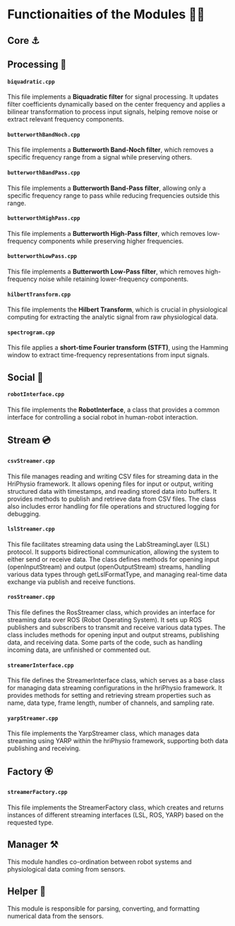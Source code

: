 # Functionaities of the Modules 🌟🌠

## Core ⚓

## Processing 🔭

#### `biquadratic.cpp` 

This file implements a **Biquadratic filter** for signal processing. It updates filter coefficients dynamically based on the center frequency and applies a bilinear transformation to process input signals, helping remove noise or extract relevant frequency components.

#### `butterworthBandNoch.cpp`

This file implements a **Butterworth Band-Noch filter**, which removes a specific frequency range from a signal while preserving others.

#### `butterworthBandPass.cpp`

This file implements a **Butterworth Band-Pass filter**, allowing only a specific frequency range to pass while reducing frequencies outside this range.

#### `butterworthHighPass.cpp`

This file implements a **Butterworth High-Pass filter**, which removes low-frequency components while preserving higher frequencies.

#### `butterworthLowPass.cpp`

This file implements a **Butterworth Low-Pass filter**, which removes high-frequency noise while retaining lower-frequency components.

#### `hilbertTransform.cpp`

This file implements the **Hilbert Transform**, which is crucial in physiological computing for extracting the analytic signal from raw physiological data.

#### `spectrogram.cpp`

This file applies a **short-time Fourier transform (STFT)**, using the Hamming window to extract time-frequency representations from input signals.

## Social 🤖

#### `robotInterface.cpp`

This file implements the **RobotInterface**, a class that provides a common interface for controlling a social robot in human-robot interaction.

## Stream 💿

#### `csvStreamer.cpp`
This file manages reading and writing CSV files for streaming data in the HriPhysio framework. It allows opening files for input or output, writing structured data with timestamps, and reading stored data into buffers. It provides methods to publish and retrieve data from CSV files. The class also includes error handling for file operations and structured logging for debugging.

#### `lslStreamer.cpp`
This file facilitates streaming data using the LabStreamingLayer (LSL) protocol. It supports bidirectional communication, allowing the system to either send or receive data. The class defines methods for opening input (openInputStream) and output (openOutputStream) streams, handling various data types through getLslFormatType, and managing real-time data exchange via publish and receive functions.

#### `rosStreamer.cpp`
This file defines the RosStreamer class, which provides an interface for streaming data over ROS (Robot Operating System). It sets up ROS publishers and subscribers to transmit and receive various data types. The class includes methods for opening input and output streams, publishing data, and receiving data. Some parts of the code, such as handling incoming data, are unfinished or commented out.

#### `streamerInterface.cpp`
This file defines the StreamerInterface class, which serves as a base class for managing data streaming configurations in the hriPhysio framework. It provides methods for setting and retrieving stream properties such as name, data type, frame length, number of channels, and sampling rate. 

#### `yarpStreamer.cpp`
This file implements the YarpStreamer class, which manages data streaming using YARP within the hriPhysio framework, supporting both data publishing and receiving.

## Factory 🏵️

#### `streamerFactory.cpp`
This file implements the StreamerFactory class, which creates and returns instances of different streaming interfaces (LSL, ROS, YARP) based on the requested type.
  
## Manager ⚒️

This module handles co-ordination between robot systems and physiological data coming from sensors. 

## Helper 🏹

This module is responsible for parsing, converting, and formatting numerical data from the sensors. 



